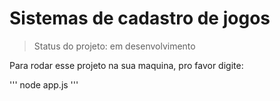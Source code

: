 <h1> Sistemas de cadastro de jogos </h1>

> Status do projeto: em desenvolvimento

Para rodar esse projeto na sua maquina, pro favor digite: 

 '''
 node app.js
 '''
